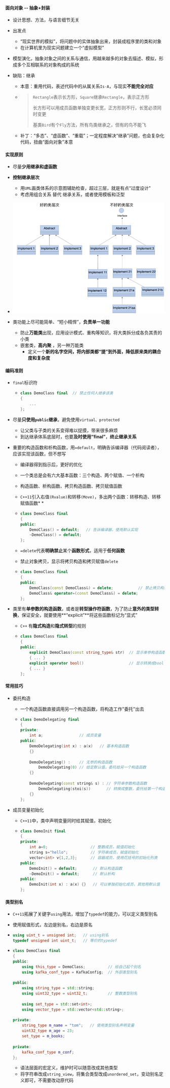 #### 面向对象 -- 抽象+封装 

* 设计思想、方法，与语言细节无关

* 出发点

  * “现实世界的模拟”，将问题中的实体抽象出来，封装成程序里的类和对象
  * 在计算机里为现实问题建立一个“虚拟模型”

* 模型演化，抽象对象之间的关系与通信，用越来越多的对象去描述、模拟，形成多个互相联系的对象构成的系统

* 缺陷：继承

  * 本意：重用代码，表述代码中的从属关系`Is-A`，与现实**不能完全对应**

  * > `Rectangle`表示长方形，`Square`继承`Rectangle`，表示正方形
    >
    > 长方形可以用成员函数单独变更长宽，正方形则不行，长宽必须同时变更
    >
    > 基类`Bird`有个`Fly`方法，所有鸟类继承之，但有的鸟不能飞

  * 补丁：“多态”、“虚函数”、“重载”；一定程度解决“继承”问题，也会复杂化代码，扭曲“面向对象”本意

#### 实现原则

* 尽量**少用继承和虚函数**

* **控制继承层次**
  * 用`UML`画类体系的示意图辅助检查，超过三层，就是有点“过度设计”
  * 考虑用组合关系 替代 继承关系，或者使用模板和泛型
* ![image-20220306233319632](5.assets/image-20220306233319632.png)

* 类功能上尽可能简单、“短小精悍”，**负责单一功能**
  * 防止**万能类**出现，应用设计模式、重构等知识，将大类拆分成各负其责的小类
  * 嵌套类，**高内聚** ，另一种万能类
    * 定义一个**新的名字空间，将内部类都“提”到外面，降低原来类的耦合度和复杂度**

#### 编码准则

* `final`标识符

  * ```cpp
    class DemoClass final  // 禁止任何人继承该类
    {
        ...
    };
    ```

* 尽量**只使用`public`继承**，避免使用`virtual、protected`

  * 让父类与子类的关系变得难以捉摸，带来很多麻烦
  * 到达继承体系底层时，也要**及时使用“final”**，**终止继承关系**

* 重要的构造函数和析构函数，用`=default`，明确告诉编译器（代码阅读者），应该实现该函数，但不想写

  * 编译器得到指示后，更好的优化

  * 一个类总是会有六大基本函数：三个构造、两个赋值、一个析构

  * 构造函数、析构函数、拷贝构造函数、拷贝赋值函数

  * `C++11`引入右值`(Rvalue)`和转移`(Move)`，多出两个函数：转移构造、转移赋值函数* *

  * ```cpp
    class DemoClass final
    {
    public:
        DemoClass() = default;   // 告诉编译器，使用默认实现
        ~DemoClass() = default;
    };
    ```

  * `=delete`代表**明确禁止**某个**函数形式**，适用于**任何函数**

  * 禁止对象拷贝，显示将拷贝构造和拷贝赋值`delete`

  * ```cpp
    class DemoClass final
    {
    public:
        DemoClass(const DemoClass&) = delete;           // 禁止拷贝构造
        DemoClass& operator=(const DemoClass&) = delete;
    };
    ```

* 类里有**单参数的构造函数**，或者是**转型操作符函数**，为了防止**意外的类型转换**，保证安全，就要使用**“explicit”**将这些函数标记为“显式”

  * `C++` 有**隐式构造**和**隐式转型**的规则

  * ```cpp
    class DemoClass final
    {
    public:
        explicit DemoClass(const string_type& str)  // 显示单参构造函数
        { ... }
        explicit operator bool()                    // 显示转换成bool
        { ... }
    };
    ```

#### 常用技巧

* 委托构造

  * 一个构造函数直接调用另一个构造函数，将构造工作"委托"出去

  * ```cpp
    class DemoDelegating final
    {
    private:
        int a;                // 成员变量
    public:
        DemoDelegating(int x) : a(x)   // 基本构造函数
        {}
        
        DemoDelegating() :    // 无参的构造函数
        	DemoDelegating(0) // 给定默认值，委托给另一个构造函数
        {}
        
        DemoDelegating(const string& s) : // 字符串参数构造函数
        	DemoDelegating(stoi(s))       // 转换成整数，委托给第一个构造函数
        {}
    };
    ```

* 成员变量初始化

  * `C++11`中，类中声明变量同时给其赋值，初始化

  * ```cpp
    class DemoInit final
    {
    private:
        int a=0;                   // 整数成员，赋值初始化
        string s="hello";          // 字符串成员，赋值初始化
        vector<int> v{1,2,3};      // 容器成员，使用花括号的初始化列表
    public:
        DemoInit() = default;       // 默认构造函数
        ~DemoInit() = default;      // 默认析构
    public:
        DemoInit(int x) : a(x) {}   // 可以单独初始化成员，其他用默认值
    };
    ```

#### 类型别名

* `C++11`拓展了关键字`using`用法，增加了`typedef`的能力，可以定义类型别名

* 使用赋值形式，左边是别名，右边是原名

* ```cpp
  using uint_t = unsigned int;   // using别名
  typedef unsigned int uint_t;   // 等价的typedef
  ```

* ```cpp
  class DemoClass final
  {
  public:
      using this_type = DemoClass;          // 给自己起个别名
      using kafka_conf_type = KafkaConfig;  // 外部类型别名
  
  public:
      using string_type = std::string;
      using uint32_type = uint32_t;         // 整数类型别名
      
      using set_type = std::set<int>;  
      using vector_type = std::vector<std::string>;
      
  private:
      string_type m_name = "tom";   // 使用类型别名声明变量
      uint32_type m_age = 23;
      set_type = m_books;
  
  private:
      kafka_conf_type m_conf;
  };
  ```

  * 语法层面的宏定义，维护时可以随意改成其他类型
  * 将字符串改成`string_view`，将集合类型改成`unordered_set`，变动别名定义即可，不需要改动原代码